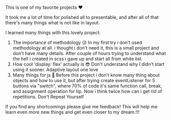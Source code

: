 This is one of my favorite projects ❤️

It took me a lot of time for polished all to presentable, 
and after all of that there's many things what is not like in layout.

I learned many things with this lovely project:
1. The importance of methodology 😥
   In my first try i don't used methodology at all.
   i thought i don't need it, this is a small project and don't have many details.
   After couple of hours trying to understand what the hell i created in scss i gave up and start all from white list.
2. How cool 'display: flex' actually is 😎
   Don't understand why I didn't start using it sooner.
   Adaptive layout one love
3. Many things for js 🤩
   Before this project i don't know many thing about objects and how to use it,
   but after trying create eventListener for 5 buttons via "switch",
   where 70% of code it's same function call, break, and assignment operation for tip.
   Now i think twice how can i get rid of repetitions.
   Don't Repeat Yourself

If you find any shortcomings please give me feedback!
This will help me learn even more new things and get even closer to my dream.!!!
